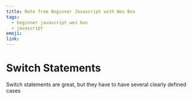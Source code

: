 ```yaml
---
title: Note from Beginner Javascript with Wes Bos
tags:
  - beginner javascript wes bos
  - javascript
emoji:
link:
---
```


# Switch Statements <!-- omit in toc -->

Switch statements are great, but they have to have several clearly defined cases
